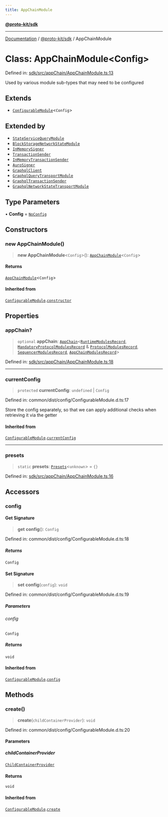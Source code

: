 ```yaml
---
title: AppChainModule
---
```


[**@proto-kit/sdk**](../README.md)

***

[Documentation](../../../README.md) / [@proto-kit/sdk](../README.md) / AppChainModule

# Class: AppChainModule\<Config\>

Defined in: [sdk/src/appChain/AppChainModule.ts:13](https://github.com/proto-kit/framework/blob/28efa802e3737fc3b77339148b307ef7246f3ef1/packages/sdk/src/appChain/AppChainModule.ts#L13)

Used by various module sub-types that may need to be configured

## Extends

- [`ConfigurableModule`](../../common/classes/ConfigurableModule.md)\<`Config`\>

## Extended by

- [`StateServiceQueryModule`](StateServiceQueryModule.md)
- [`BlockStorageNetworkStateModule`](BlockStorageNetworkStateModule.md)
- [`InMemorySigner`](InMemorySigner.md)
- [`TransactionSender`](../interfaces/TransactionSender.md)
- [`InMemoryTransactionSender`](InMemoryTransactionSender.md)
- [`AuroSigner`](AuroSigner.md)
- [`GraphqlClient`](GraphqlClient.md)
- [`GraphqlQueryTransportModule`](GraphqlQueryTransportModule.md)
- [`GraphqlTransactionSender`](GraphqlTransactionSender.md)
- [`GraphqlNetworkStateTransportModule`](GraphqlNetworkStateTransportModule.md)

## Type Parameters

• **Config** = [`NoConfig`](../../common/type-aliases/NoConfig.md)

## Constructors

### new AppChainModule()

> **new AppChainModule**\<`Config`\>(): [`AppChainModule`](AppChainModule.md)\<`Config`\>

#### Returns

[`AppChainModule`](AppChainModule.md)\<`Config`\>

#### Inherited from

[`ConfigurableModule`](../../common/classes/ConfigurableModule.md).[`constructor`](../../common/classes/ConfigurableModule.md#constructors)

## Properties

### appChain?

> `optional` **appChain**: [`AppChain`](AppChain.md)\<[`RuntimeModulesRecord`](../../module/type-aliases/RuntimeModulesRecord.md), [`MandatoryProtocolModulesRecord`](../../protocol/type-aliases/MandatoryProtocolModulesRecord.md) & [`ProtocolModulesRecord`](../../protocol/type-aliases/ProtocolModulesRecord.md), [`SequencerModulesRecord`](../../sequencer/type-aliases/SequencerModulesRecord.md), [`AppChainModulesRecord`](../type-aliases/AppChainModulesRecord.md)\>

Defined in: [sdk/src/appChain/AppChainModule.ts:18](https://github.com/proto-kit/framework/blob/28efa802e3737fc3b77339148b307ef7246f3ef1/packages/sdk/src/appChain/AppChainModule.ts#L18)

***

### currentConfig

> `protected` **currentConfig**: `undefined` \| `Config`

Defined in: common/dist/config/ConfigurableModule.d.ts:17

Store the config separately, so that we can apply additional
checks when retrieving it via the getter

#### Inherited from

[`ConfigurableModule`](../../common/classes/ConfigurableModule.md).[`currentConfig`](../../common/classes/ConfigurableModule.md#currentconfig)

***

### presets

> `static` **presets**: [`Presets`](../../common/type-aliases/Presets.md)\<`unknown`\> = `{}`

Defined in: [sdk/src/appChain/AppChainModule.ts:16](https://github.com/proto-kit/framework/blob/28efa802e3737fc3b77339148b307ef7246f3ef1/packages/sdk/src/appChain/AppChainModule.ts#L16)

## Accessors

### config

#### Get Signature

> **get** **config**(): `Config`

Defined in: common/dist/config/ConfigurableModule.d.ts:18

##### Returns

`Config`

#### Set Signature

> **set** **config**(`config`): `void`

Defined in: common/dist/config/ConfigurableModule.d.ts:19

##### Parameters

###### config

`Config`

##### Returns

`void`

#### Inherited from

[`ConfigurableModule`](../../common/classes/ConfigurableModule.md).[`config`](../../common/classes/ConfigurableModule.md#config)

## Methods

### create()

> **create**(`childContainerProvider`): `void`

Defined in: common/dist/config/ConfigurableModule.d.ts:20

#### Parameters

##### childContainerProvider

[`ChildContainerProvider`](../../common/interfaces/ChildContainerProvider.md)

#### Returns

`void`

#### Inherited from

[`ConfigurableModule`](../../common/classes/ConfigurableModule.md).[`create`](../../common/classes/ConfigurableModule.md#create)
